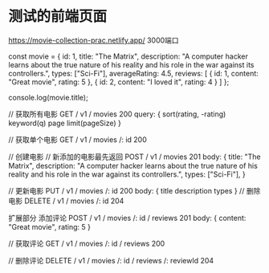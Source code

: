 # 测试的前端页面
https://movie-collection-prac.netlify.app/
3000端口

const movie = {
    id: 1,
    title: "The Matrix",
    description: "A computer hacker learns about the true nature of his reality and his role in the war against its controllers.",
    types: ["Sci-Fi"],
    averageRating: 4.5,
    reviews: [
        { id: 1, content: "Great movie", rating: 5 },
        { id: 2, content: "I loved it", rating: 4 }
    ]
};

console.log(movie.title);

// 获取所有电影
GET / v1 / movies 200
query: {
    sort(rating, -rating)
    keyword(q)
    page
    limit(pageSize)
}


// 获取单个电影
GET / v1 / movies /: id 200

// 创建电影
// 新添加的电影最先返回
POST / v1 / movies 201
body: {
    title: "The Matrix",
        description: "A computer hacker learns about the true nature of his reality and his role in the war against its controllers.",
            types: ["Sci-Fi"],
}

// 更新电影
PUT / v1 / movies /: id 200
body: {
    title
    description
    types
}
// 删除电影
DELETE / v1 / movies /: id 204

扩展部分
添加评论
POST / v1 / movies /: id / reviews 201
body: {
    content: "Great movie",
        rating: 5
}

// 获取评论
GET / v1 / movies /: id / reviews 200

// 删除评论
DELETE / v1 / movies /: id / reviews /: reviewId 204
